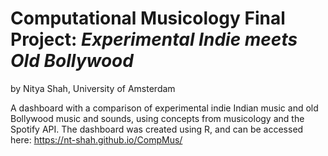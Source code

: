 # Computational Musicology Final Project: _Experimental Indie meets Old Bollywood_
by Nitya Shah, University of Amsterdam

A dashboard with a comparison of experimental indie Indian music and old Bollywood music and sounds, using concepts from musicology and the Spotify API. The dashboard was created using R, and can be accessed here: https://nt-shah.github.io/CompMus/

